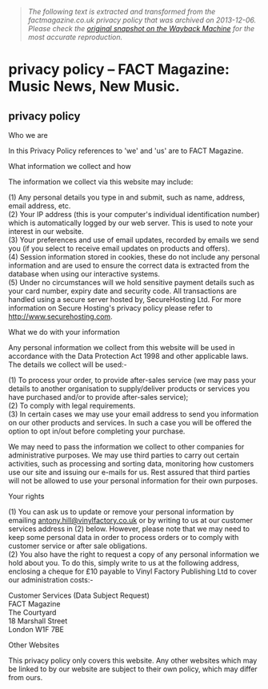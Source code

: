 > *The following text is extracted and transformed from the factmagazine.co.uk privacy policy that was archived on 2013-12-06. Please check the [original snapshot on the Wayback Machine](https://web.archive.org/web/20131206024456id_/http%3A//www.factmag.com/privacy-policy) for the most accurate reproduction.*

# privacy policy – FACT Magazine: Music News, New Music.

## privacy policy

Who we are

In this Privacy Policy references to 'we' and 'us' are to FACT Magazine.

What information we collect and how

The information we collect via this website may include:

(1) Any personal details you type in and submit, such as name, address, email address, etc.  
(2) Your IP address (this is your computer's individual identification number) which is automatically logged by our web server. This is used to note your interest in our website.  
(3) Your preferences and use of email updates, recorded by emails we send you (if you select to receive email updates on products and offers).  
(4) Session information stored in cookies, these do not include any personal information and are used to ensure the correct data is extracted from the database when using our interactive systems.  
(5) Under no circumstances will we hold sensitive payment details such as your card number, expiry date and security code. All transactions are handled using a secure server hosted by, SecureHosting Ltd. For more information on Secure Hosting's privacy policy please refer to http://www.securehosting.com.

What we do with your information

Any personal information we collect from this website will be used in accordance with the Data Protection Act 1998 and other applicable laws. The details we collect will be used:-

(1) To process your order, to provide after-sales service (we may pass your details to another organisation to supply/deliver products or services you have purchased and/or to provide after-sales service);  
(2) To comply with legal requirements.  
(3) In certain cases we may use your email address to send you information on our other products and services. In such a case you will be offered the option to opt in/out before completing your purchase.

We may need to pass the information we collect to other companies for administrative purposes. We may use third parties to carry out certain activities, such as processing and sorting data, monitoring how customers use our site and issuing our e-mails for us. Rest assured that third parties will not be allowed to use your personal information for their own purposes.

Your rights

(1) You can ask us to update or remove your personal information by emailing antony.hill@vinylfactory.co.uk or by writing to us at our customer services address in (2) below. However, please note that we may need to keep some personal data in order to process orders or to comply with customer service or after sale obligations.  
(2) You also have the right to request a copy of any personal information we hold about you. To do this, simply write to us at the following address, enclosing a cheque for £10 payable to Vinyl Factory Publishing Ltd to cover our administration costs:-

Customer Services (Data Subject Request)  
FACT Magazine  
The Courtyard  
18 Marshall Street  
London W1F 7BE

Other Websites

This privacy policy only covers this website. Any other websites which may be linked to by our website are subject to their own policy, which may differ from ours.
